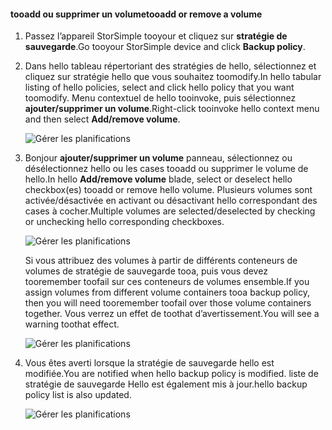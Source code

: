 <!--author=alkohli last changed: 01/02/17-->


#### <a name="tooadd-or-remove-a-volume"></a><span data-ttu-id="871c0-101">tooadd ou supprimer un volume</span><span class="sxs-lookup"><span data-stu-id="871c0-101">tooadd or remove a volume</span></span>

1. <span data-ttu-id="871c0-102">Passez l’appareil StorSimple tooyour et cliquez sur **stratégie de sauvegarde**.</span><span class="sxs-lookup"><span data-stu-id="871c0-102">Go tooyour StorSimple device and click **Backup policy**.</span></span>

2. <span data-ttu-id="871c0-103">Dans hello tableau répertoriant des stratégies de hello, sélectionnez et cliquez sur stratégie hello que vous souhaitez toomodify.</span><span class="sxs-lookup"><span data-stu-id="871c0-103">In hello tabular listing of hello policies, select and click hello policy that you want toomodify.</span></span> <span data-ttu-id="871c0-104">Menu contextuel de hello tooinvoke, puis sélectionnez **ajouter/supprimer un volume**.</span><span class="sxs-lookup"><span data-stu-id="871c0-104">Right-click tooinvoke hello context menu and then select **Add/remove volume**.</span></span>

    ![Gérer les planifications](./media/storsimple-8000-add-remove-volume-backup-policy-u2/addvolbupol1.png)

3. <span data-ttu-id="871c0-106">Bonjour **ajouter/supprimer un volume** panneau, sélectionnez ou désélectionnez hello ou les cases tooadd ou supprimer le volume de hello.</span><span class="sxs-lookup"><span data-stu-id="871c0-106">In hello **Add/remove volume** blade, select or deselect hello checkbox(es) tooadd or remove hello volume.</span></span> <span data-ttu-id="871c0-107">Plusieurs volumes sont activée/désactivée en activant ou désactivant hello correspondant des cases à cocher.</span><span class="sxs-lookup"><span data-stu-id="871c0-107">Multiple volumes are selected/deselected by checking or unchecking hello corresponding checkboxes.</span></span>

    ![Gérer les planifications](./media/storsimple-8000-add-remove-volume-backup-policy-u2/addvolbupol3.png)

    <span data-ttu-id="871c0-109">Si vous attribuez des volumes à partir de différents conteneurs de volumes de stratégie de sauvegarde tooa, puis vous devez tooremember toofail sur ces conteneurs de volumes ensemble.</span><span class="sxs-lookup"><span data-stu-id="871c0-109">If you assign volumes from different volume containers tooa backup policy, then you will need tooremember toofail over those volume containers together.</span></span> <span data-ttu-id="871c0-110">Vous verrez un effet de toothat d’avertissement.</span><span class="sxs-lookup"><span data-stu-id="871c0-110">You will see a warning toothat effect.</span></span>

    ![Gérer les planifications](./media/storsimple-8000-add-remove-volume-backup-policy-u2/addvolbupol2.png)

4. <span data-ttu-id="871c0-112">Vous êtes averti lorsque la stratégie de sauvegarde hello est modifiée.</span><span class="sxs-lookup"><span data-stu-id="871c0-112">You are notified when hello backup policy is modified.</span></span> <span data-ttu-id="871c0-113">liste de stratégie de sauvegarde Hello est également mis à jour.</span><span class="sxs-lookup"><span data-stu-id="871c0-113">hello backup policy list is also updated.</span></span>

    ![Gérer les planifications](./media/storsimple-8000-add-remove-volume-backup-policy-u2/addvolbupol6.png)




